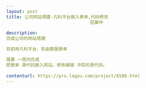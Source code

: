 ```yaml
---                
layout: post       
title: 公司网站塔建-凡科平台嵌入表单,代码修改
                                招募中
           
description: 
完成公司的网站塔建

目前用凡科平台，和金数据表单

需要 一周内完成 
把表单 源代码嵌入网站，修改编辑 冲突的源代码。
     
contenturl: https://pro.lagou.com/project/6580.html      
---                 
```


